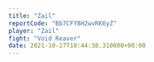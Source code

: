 ```yaml
---
title: "Zail"
reportCode: "Bb7CFY8H2wvRK6yZ"
player: "Zail"
fight: "Void Reaver"
date: 2021-10-27T18:44:38.310000+00:00
---
```

